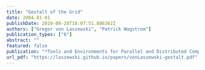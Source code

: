 ```yaml
---
title: "Gestalt of the Grid"
date: 2004-01-01
publishDate: 2019-08-28T18:07:51.886362Z
authors: ["Gregor von Laszewski", "Patrick Wagstrom"]
publication_types: ["6"]
abstract: ""
featured: false
publication: "*Tools and Environments for Parallel and Distributed Computing*"
url_pdf: "https://laszewski.github.io/papers/vonLaszewski-gestalt.pdf"
---
```


